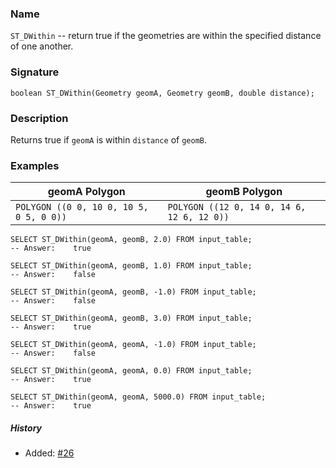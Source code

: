 ### Name

`ST_DWithin` -- return true if the geometries are within the specified distance
of one another.

### Signature

```mysql
boolean ST_DWithin(Geometry geomA, Geometry geomB, double distance);
```

### Description

Returns true if `geomA` is within `distance` of `geomB`.

### Examples


| geomA Polygon | geomB Polygon |
| ----|---- |
| `POLYGON ((0 0, 10 0, 10 5, 0 5, 0 0))` | `POLYGON ((12 0, 14 0, 14 6, 12 6, 12 0))` |

```mysql
SELECT ST_DWithin(geomA, geomB, 2.0) FROM input_table;
-- Answer:    true

SELECT ST_DWithin(geomA, geomB, 1.0) FROM input_table;
-- Answer:    false

SELECT ST_DWithin(geomA, geomB, -1.0) FROM input_table;
-- Answer:    false

SELECT ST_DWithin(geomA, geomB, 3.0) FROM input_table;
-- Answer:    true

SELECT ST_DWithin(geomA, geomA, -1.0) FROM input_table;
-- Answer:    false

SELECT ST_DWithin(geomA, geomA, 0.0) FROM input_table;
-- Answer:    true

SELECT ST_DWithin(geomA, geomA, 5000.0) FROM input_table;
-- Answer:    true
```

##### History

* Added: [#26](https://github.com/irstv/H2GIS/pull/26)
